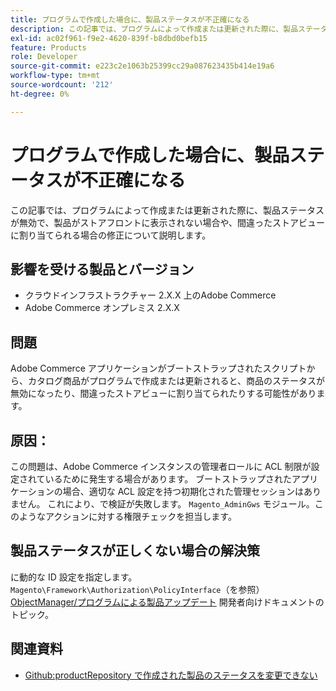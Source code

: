 ```yaml
---
title: プログラムで作成した場合に、製品ステータスが不正確になる
description: この記事では、プログラムによって作成または更新された際に、製品ステータスが無効で、製品がストアフロントに表示されない場合や、間違ったストアビューに割り当てられる場合の修正について説明します。
exl-id: ac02f961-f9e2-4620-839f-b8dbd0befb15
feature: Products
role: Developer
source-git-commit: e223c2e1063b25399cc29a087623435b414e19a6
workflow-type: tm+mt
source-wordcount: '212'
ht-degree: 0%

---
```


# プログラムで作成した場合に、製品ステータスが不正確になる

この記事では、プログラムによって作成または更新された際に、製品ステータスが無効で、製品がストアフロントに表示されない場合や、間違ったストアビューに割り当てられる場合の修正について説明します。

## 影響を受ける製品とバージョン

* クラウドインフラストラクチャー 2.X.X 上のAdobe Commerce
* Adobe Commerce オンプレミス 2.X.X

## 問題

Adobe Commerce アプリケーションがブートストラップされたスクリプトから、カタログ商品がプログラムで作成または更新されると、商品のステータスが無効になったり、間違ったストアビューに割り当てられたりする可能性があります。

## 原因：

この問題は、Adobe Commerce インスタンスの管理者ロールに ACL 制限が設定されているために発生する場合があります。 ブートストラップされたアプリケーションの場合、適切な ACL 設定を持つ初期化された管理セッションはありません。 これにより、で検証が失敗します。 `Magento_AdminGws` モジュール。このようなアクションに対する権限チェックを担当します。

## 製品ステータスが正しくない場合の解決策

に動的な ID 設定を指定します。 `Magento\Framework\Authorization\PolicyInterface`（を参照） [ObjectManager/プログラムによる製品アップデート](https://devdocs.magento.com/guides/v2.3/extension-dev-guide/object-manager.html#programmatic-product-updates) 開発者向けドキュメントのトピック。

## 関連資料

* [Github:productRepository で作成された製品のステータスを変更できない](https://github.com/magento/magento2/issues/5664)
